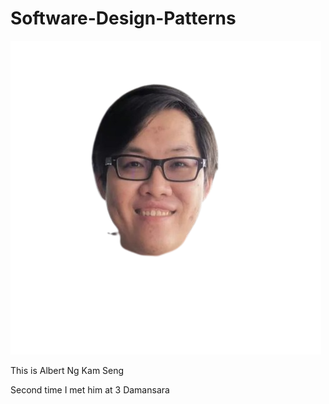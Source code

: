 # Software-Design-Patterns

![headshot](20231104_001212-removebg-preview.png)

This is Albert Ng Kam Seng


Second time I met him at 3 Damansara
